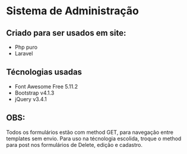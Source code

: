 # Sistema de Administração

## Criado para ser usados em site: 

* Php puro 
* Laravel

## Técnologias usadas

* Font Awesome Free 5.11.2
* Bootstrap v4.1.3
* jQuery v3.4.1

## OBS:

Todos os formulários estão com method GET, para navegação entre templates sem envio. Para uso na técnologia escolida, troque o method para post nos formulários de Delete, edição e cadastro.
